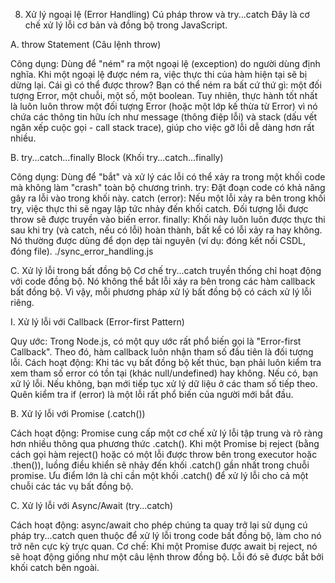 8. Xử lý ngoại lệ (Error Handling)
Cú pháp throw và try...catch
Đây là cơ chế xử lý lỗi cơ bản và đồng bộ trong JavaScript.

A. throw Statement (Câu lệnh throw)

Công dụng: Dùng để "ném" ra một ngoại lệ (exception) do người dùng định nghĩa. Khi một ngoại lệ được ném ra, việc thực thi của hàm hiện tại sẽ bị dừng lại.
Cái gì có thể được throw? Bạn có thể ném ra bất cứ thứ gì: một đối tượng Error, một chuỗi, một số, một boolean. Tuy nhiên, thực hành tốt nhất là luôn luôn throw một đối tượng Error (hoặc một lớp kế thừa từ Error) vì nó chứa các thông tin hữu ích như message (thông điệp lỗi) và stack (dấu vết ngăn xếp cuộc gọi - call stack trace), giúp cho việc gỡ lỗi dễ dàng hơn rất nhiều.

B. try...catch...finally Block (Khối try...catch...finally)

Công dụng: Dùng để "bắt" và xử lý các lỗi có thể xảy ra trong một khối code mà không làm "crash" toàn bộ chương trình.
try: Đặt đoạn code có khả năng gây ra lỗi vào trong khối này.
catch (error): Nếu một lỗi xảy ra bên trong khối try, việc thực thi sẽ ngay lập tức nhảy đến khối catch. Đối tượng lỗi được throw sẽ được truyền vào biến error.
finally: Khối này luôn luôn được thực thi sau khi try (và catch, nếu có lỗi) hoàn thành, bất kể có lỗi xảy ra hay không. Nó thường được dùng để dọn dẹp tài nguyên (ví dụ: đóng kết nối CSDL, đóng file).
./sync_error_handling.js

C. Xử lý lỗi trong bất đồng bộ
Cơ chế try...catch truyền thống chỉ hoạt động với code đồng bộ. Nó không thể bắt lỗi xảy ra bên trong các hàm callback bất đồng bộ. Vì vậy, mỗi phương pháp xử lý bất đồng bộ có cách xử lý lỗi riêng.

I. Xử lý lỗi với Callback (Error-first Pattern)

Quy ước: Trong Node.js, có một quy ước rất phổ biến gọi là "Error-first Callback". Theo đó, hàm callback luôn nhận tham số đầu tiên là đối tượng lỗi.
Cách hoạt động: Khi tác vụ bất đồng bộ kết thúc, bạn phải luôn kiểm tra xem tham số error có tồn tại (khác null/undefined) hay không. Nếu có, bạn xử lý lỗi. Nếu không, bạn mới tiếp tục xử lý dữ liệu ở các tham số tiếp theo.
Quên kiểm tra if (error) là một lỗi rất phổ biến của người mới bắt đầu.

B. Xử lý lỗi với Promise (.catch())

Cách hoạt động: Promise cung cấp một cơ chế xử lý lỗi tập trung và rõ ràng hơn nhiều thông qua phương thức .catch(). Khi một Promise bị reject (bằng cách gọi hàm reject() hoặc có một lỗi được throw bên trong executor hoặc .then()), luồng điều khiển sẽ nhảy đến khối .catch() gần nhất trong chuỗi promise.
Ưu điểm lớn là chỉ cần một khối .catch() để xử lý lỗi cho cả một chuỗi các tác vụ bất đồng bộ.

C. Xử lý lỗi với Async/Await (try...catch)

Cách hoạt động: async/await cho phép chúng ta quay trở lại sử dụng cú pháp try...catch quen thuộc để xử lý lỗi trong code bất đồng bộ, làm cho nó trở nên cực kỳ trực quan.
Cơ chế: Khi một Promise được await bị reject, nó sẽ hoạt động giống như một câu lệnh throw đồng bộ. Lỗi đó sẽ được bắt bởi khối catch bên ngoài.
